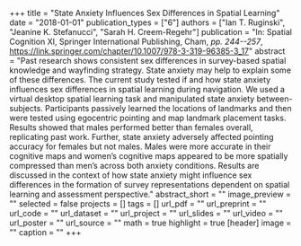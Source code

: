 +++
title = "State Anxiety Influences Sex Differences in Spatial Learning"
date = "2018-01-01"
publication_types = ["6"]
authors = ["Ian T. Ruginski", "Jeanine K. Stefanucci", "Sarah H. Creem-Regehr"]
publication = "In: Spatial Cognition XI, Springer International Publishing, Cham, _pp. 244--257_, https://link.springer.com/chapter/10.1007/978-3-319-96385-3_17"
abstract = "Past research shows consistent sex differences in survey-based spatial knowledge and wayfinding strategy. State anxiety may help to explain some of these differences. The current study tested if and how state anxiety influences sex differences in spatial learning during navigation. We used a virtual desktop spatial learning task and manipulated state anxiety between-subjects. Participants passively learned the locations of landmarks and then were tested using egocentric pointing and map landmark placement tasks. Results showed that males performed better than females overall, replicating past work. Further, state anxiety adversely affected pointing accuracy for females but not males. Males were more accurate in their cognitive maps and women’s cognitive maps appeared to be more spatially compressed than men’s across both anxiety conditions. Results are discussed in the context of how state anxiety might influence sex differences in the formation of survey representations dependent on spatial learning and assessment perspective."
abstract_short = ""
image_preview = ""
selected = false
projects = []
tags = []
url_pdf = ""
url_preprint = ""
url_code = ""
url_dataset = ""
url_project = ""
url_slides = ""
url_video = ""
url_poster = ""
url_source = ""
math = true
highlight = true
[header]
image = ""
caption = ""
+++
